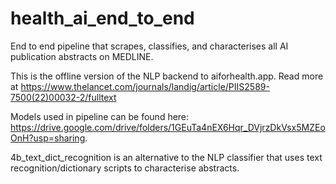 # health_ai_end_to_end
End to end pipeline that scrapes, classifies, and characterises all AI publication abstracts on MEDLINE.

This is the offline version of the NLP backend to aiforhealth.app.
Read more at https://www.thelancet.com/journals/landig/article/PIIS2589-7500(22)00032-2/fulltext

Models used in pipeline can be found here: https://drive.google.com/drive/folders/1GEuTa4nEX6Hqr_DVjrzDkVsx5MZEoOnH?usp=sharing.

4b_text_dict_recognition is an alternative to the NLP classifier that uses text recognition/dictionary scripts to characterise abstracts.
